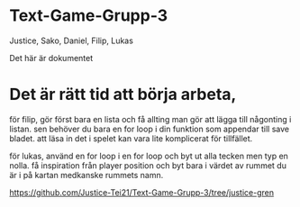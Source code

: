 # Text-Game-Grupp-3
Justice, Sako, Daniel, Filip, Lukas



Det här är dokumentet


# Det är rätt tid att börja arbeta,

för filip, gör först bara en lista och få allting man gör att lägga till någonting i listan. sen behöver du bara en for loop i din funktion som appendar till save bladet. att läsa in det i spelet kan vara lite komplicerat för tillfället.

för lukas, använd en for loop i en for loop och byt ut alla tecken men typ en nolla. få inspiration från player position och byt bara i värdet av rummet du är i på kartan medkanske rummets namn. 



https://github.com/Justice-Tei21/Text-Game-Grupp-3/tree/justice-gren
